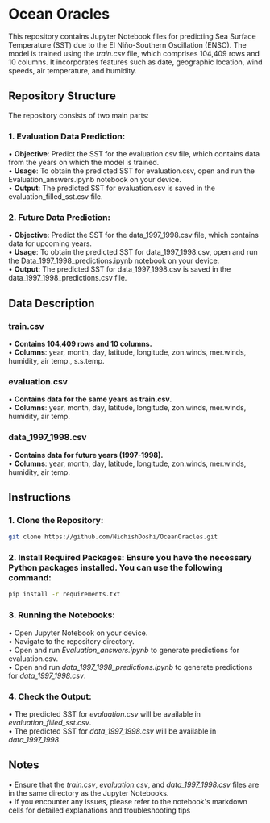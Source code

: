# Ocean Oracles
This repository contains Jupyter Notebook files for predicting Sea Surface Temperature (SST) due to the El Niño-Southern Oscillation (ENSO). The model is trained using the _train.csv_ file, which comprises 104,409 rows and 10 columns. It incorporates features such as date, geographic location, wind speeds, air temperature, and humidity.
## Repository Structure
The repository consists of two main parts:
### 1. Evaluation Data Prediction:
• **Objective**: Predict the SST for the evaluation.csv file, which contains data from the years on which the model is trained.<br/>
• **Usage**: To obtain the predicted SST for evaluation.csv, open and run the Evaluation_answers.ipynb notebook on your device.<br/>
• **Output**: The predicted SST for evaluation.csv is saved in the evaluation_filled_sst.csv file.<br/>
### 2. Future Data Prediction:
• **Objective**: Predict the SST for the data_1997_1998.csv file, which contains data for upcoming years.<br/>
• **Usage**: To obtain the predicted SST for data_1997_1998.csv, open and run the Data_1997_1998_predictions.ipynb notebook on your device.<br/>
•	**Output**: The predicted SST for data_1997_1998.csv is saved in the data_1997_1998_predictions.csv file.<br/>
## Data Description
### train.csv
•	**Contains 104,409 rows and 10 columns.**<br/>
•	**Columns**: year, month, day, latitude, longitude, zon.winds, mer.winds, humidity, air temp., s.s.temp.<br/>
### evaluation.csv
•	**Contains data for the same years as train.csv.**<br/>
•	**Columns**: year, month, day, latitude, longitude, zon.winds, mer.winds, humidity, air temp.<br/>
### data_1997_1998.csv
•	**Contains data for future years (1997-1998).**<br/>
•	**Columns**: year, month, day, latitude, longitude, zon.winds, mer.winds, humidity, air temp.<br/>
## Instructions
### 1.	Clone the Repository:
```bash
git clone https://github.com/NidhishDoshi/OceanOracles.git
```
### 2.	Install Required Packages: Ensure you have the necessary Python packages installed. You can use the following command:
```bash
pip install -r requirements.txt
```
### 3.	Running the Notebooks:
•	Open Jupyter Notebook on your device.<br/>
•	Navigate to the repository directory.<br/>
•	Open and run _Evaluation_answers.ipynb_ to generate predictions for evaluation.csv.<br/>
•	Open and run _data_1997_1998_predictions.ipynb_ to generate predictions for _data_1997_1998.csv_.<br/>
### 4.	Check the Output:
•	The predicted SST for _evaluation.csv_ will be available in _evaluation_filled_sst.csv_.<br/>
•	The predicted SST for _data_1997_1998.csv_ will be available in _data_1997_1998_.<br/>
## Notes
•	Ensure that the _train.csv_, _evaluation.csv_, and _data_1997_1998.csv_ files are in the same directory as the Jupyter Notebooks.<br/>
•	If you encounter any issues, please refer to the notebook's markdown cells for detailed explanations and troubleshooting tips
